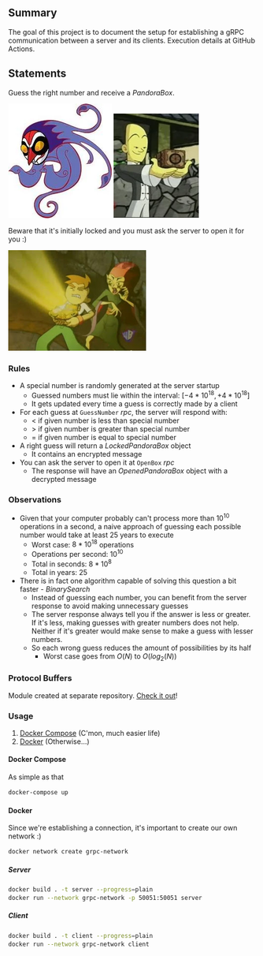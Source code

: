 ## Summary

The goal of this project is to document the setup for establishing a gRPC communication between a server and its clients. Execution details at GitHub Actions.

## Statements

Guess the right number and receive a $PandoraBox$.

![Wuya](pictures/wuya.webp) ![PandoraBox](pictures/box.webp)

Beware that it's initially locked and you must ask the server to open it for you :)

![OpenedBox](pictures/opened.jpg)

### Rules

- A special number is randomly generated at the server startup
  - Guessed numbers must lie within the interval: $[-4 * 10^{18}, +4 * 10^{18}]$
  - It gets updated every time a guess is correctly made by a client
- For each guess at `GuessNumber` $rpc$, the server will respond with:
  - $<$ if given number is less than special number
  - $>$ if given number is greater than special number
  - $=$ if given number is equal to special number
- A right guess will return a $LockedPandoraBox$ object
  - It contains an encrypted message
- You can ask the server to open it at `OpenBox` $rpc$
  - The response will have an $OpenedPandoraBox$ object with a decrypted message

### Observations

- Given that your computer probably can't process more than $10^{10}$ operations in a second, a naive approach of guessing each possible number would take at least $25$ years to execute
  - Worst case: $8 * 10^{18}$ operations
  - Operations per second: $10^{10}$
  - Total in seconds: $8*10^{8}$
  - Total in years: $25$
- There is in fact one algorithm capable of solving this question a bit faster - $BinarySearch$
  - Instead of guessing each number, you can benefit from the server response to avoid making unnecessary guesses
  - The server response always tell you if the answer is less or greater. If it's less, making guesses with greater numbers does not help. Neither if it's greater would make sense to make a guess with lesser numbers.
  - So each wrong guess reduces the amount of possibilities by its half
    - Worst case goes from $O(N)$ to $O(log_2(N))$

### Protocol Buffers

Module created at separate repository. [Check it out](https://github.com/gardusig/pandoraproto)!

### Usage

1. [Docker Compose](#docker-compose) (C'mon, much easier life)
2. [Docker](#docker) (Otherwise...)

#### Docker Compose

As simple as that

```bash
docker-compose up
```

#### Docker

Since we're establishing a connection, it's important to create our own network :)

```bash
docker network create grpc-network
```

##### Server

```bash
docker build . -t server --progress=plain
docker run --network grpc-network -p 50051:50051 server
```

##### Client

```bash
docker build . -t client --progress=plain
docker run --network grpc-network client
```

